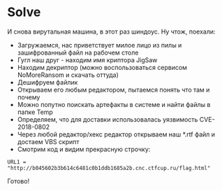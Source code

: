 # Solve

И снова вирутальная машина, в этот раз шиндоус. Ну чтож, поехали:
  - Загружаемся, нас приветствует милое лицо из пилы и зашифрованный файл на рабочем столе
  - Гугл наш друг - находим имя криптора JigSaw
  - Находим декриптор (можно воспользоваться сервисом NoMoreRansom и скачать оттуда)
  - Дешифруем файлик
  - Открываем его любым редактором, пытаемся понять что там и почему
  - Можно попутно поискать артефакты в системе и найти файлы в папке Temp
  - Определяем, что для доставки использовалась уязвимость CVE-2018-0802
  - Через любой редактор/хекс редактор открываем наш *.rtf файл и достаем VBS скрипт
  - Смотрим код и видим прекрасную строчку:
 ```
 URL1 = "http://b045602b3b614c6481c0b1ddb1685a2b.cnc.ctfcup.ru/flag.html"
```
Готово!
